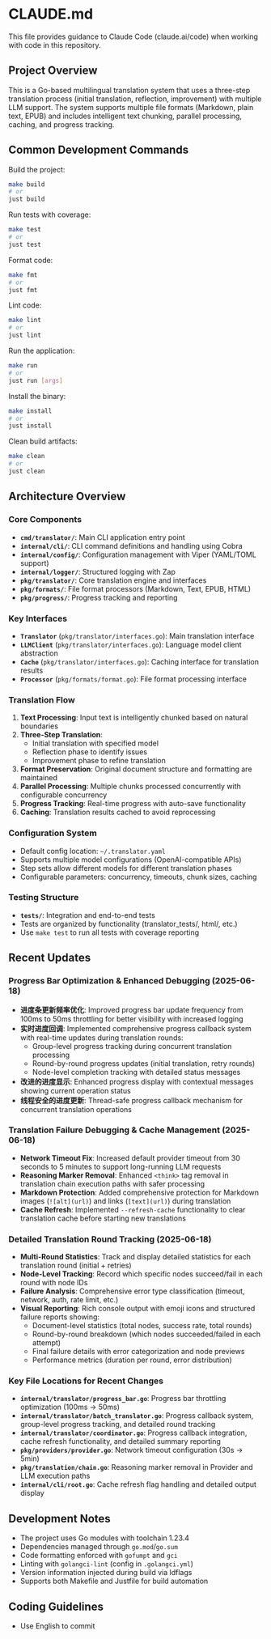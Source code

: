 # CLAUDE.md

This file provides guidance to Claude Code (claude.ai/code) when working with code in this repository.

## Project Overview

This is a Go-based multilingual translation system that uses a three-step translation process (initial translation, reflection, improvement) with multiple LLM support. The system supports multiple file formats (Markdown, plain text, EPUB) and includes intelligent text chunking, parallel processing, caching, and progress tracking.

## Common Development Commands

Build the project:
```bash
make build
# or
just build
```

Run tests with coverage:
```bash
make test
# or  
just test
```

Format code:
```bash
make fmt
# or
just fmt
```

Lint code:
```bash
make lint
# or
just lint
```

Run the application:
```bash
make run
# or
just run [args]
```

Install the binary:
```bash
make install
# or
just install
```

Clean build artifacts:
```bash
make clean
# or
just clean
```

## Architecture Overview

### Core Components

- **`cmd/translator/`**: Main CLI application entry point
- **`internal/cli/`**: CLI command definitions and handling using Cobra
- **`internal/config/`**: Configuration management with Viper (YAML/TOML support)
- **`internal/logger/`**: Structured logging with Zap
- **`pkg/translator/`**: Core translation engine and interfaces
- **`pkg/formats/`**: File format processors (Markdown, Text, EPUB, HTML)
- **`pkg/progress/`**: Progress tracking and reporting

### Key Interfaces

- **`Translator`** (`pkg/translator/interfaces.go`): Main translation interface
- **`LLMClient`** (`pkg/translator/interfaces.go`): Language model client abstraction
- **`Cache`** (`pkg/translator/interfaces.go`): Caching interface for translation results
- **`Processor`** (`pkg/formats/format.go`): File format processing interface

### Translation Flow

1. **Text Processing**: Input text is intelligently chunked based on natural boundaries
2. **Three-Step Translation**: 
   - Initial translation with specified model
   - Reflection phase to identify issues
   - Improvement phase to refine translation
3. **Format Preservation**: Original document structure and formatting are maintained
4. **Parallel Processing**: Multiple chunks processed concurrently with configurable concurrency
5. **Progress Tracking**: Real-time progress with auto-save functionality
6. **Caching**: Translation results cached to avoid reprocessing

### Configuration System

- Default config location: `~/.translator.yaml`
- Supports multiple model configurations (OpenAI-compatible APIs)
- Step sets allow different models for different translation phases
- Configurable parameters: concurrency, timeouts, chunk sizes, caching

### Testing Structure

- **`tests/`**: Integration and end-to-end tests
- Tests are organized by functionality (translator_tests/, html/, etc.)
- Use `make test` to run all tests with coverage reporting

## Recent Updates

### Progress Bar Optimization & Enhanced Debugging (2025-06-18)

- **进度条更新频率优化**: Improved progress bar update frequency from 100ms to 50ms throttling for better visibility with increased logging
- **实时进度回调**: Implemented comprehensive progress callback system with real-time updates during translation rounds:
  - Group-level progress tracking during concurrent translation processing
  - Round-by-round progress updates (initial translation, retry rounds)
  - Node-level completion tracking with detailed status messages
- **改进的进度显示**: Enhanced progress display with contextual messages showing current operation status
- **线程安全的进度更新**: Thread-safe progress callback mechanism for concurrent translation operations

### Translation Failure Debugging & Cache Management (2025-06-18)

- **Network Timeout Fix**: Increased default provider timeout from 30 seconds to 5 minutes to support long-running LLM requests
- **Reasoning Marker Removal**: Enhanced `<think>` tag removal in translation chain execution paths with safer processing
- **Markdown Protection**: Added comprehensive protection for Markdown images (`![alt](url)`) and links (`[text](url)`) during translation
- **Cache Refresh**: Implemented `--refresh-cache` functionality to clear translation cache before starting new translations

### Detailed Translation Round Tracking (2025-06-18)

- **Multi-Round Statistics**: Track and display detailed statistics for each translation round (initial + retries)
- **Node-Level Tracking**: Record which specific nodes succeed/fail in each round with node IDs
- **Failure Analysis**: Comprehensive error type classification (timeout, network, auth, rate limit, etc.)
- **Visual Reporting**: Rich console output with emoji icons and structured failure reports showing:
  - Document-level statistics (total nodes, success rate, total rounds)
  - Round-by-round breakdown (which nodes succeeded/failed in each attempt)
  - Final failure details with error categorization and node previews
  - Performance metrics (duration per round, error distribution)

### Key File Locations for Recent Changes

- **`internal/translator/progress_bar.go`**: Progress bar throttling optimization (100ms → 50ms)
- **`internal/translator/batch_translator.go`**: Progress callback system, group-level progress tracking, and detailed round tracking
- **`internal/translator/coordinator.go`**: Progress callback integration, cache refresh functionality, and detailed summary reporting
- **`pkg/providers/provider.go`**: Network timeout configuration (30s → 5min)
- **`pkg/translation/chain.go`**: Reasoning marker removal in Provider and LLM execution paths  
- **`internal/cli/root.go`**: Cache refresh flag handling and detailed output display

## Development Notes

- The project uses Go modules with toolchain 1.23.4
- Dependencies managed through `go.mod`/`go.sum`
- Code formatting enforced with `gofumpt` and `gci`
- Linting with `golangci-lint` (config in `.golangci.yml`)
- Version information injected during build via ldflags
- Supports both Makefile and Justfile for build automation

## Coding Guidelines

- Use English to commit